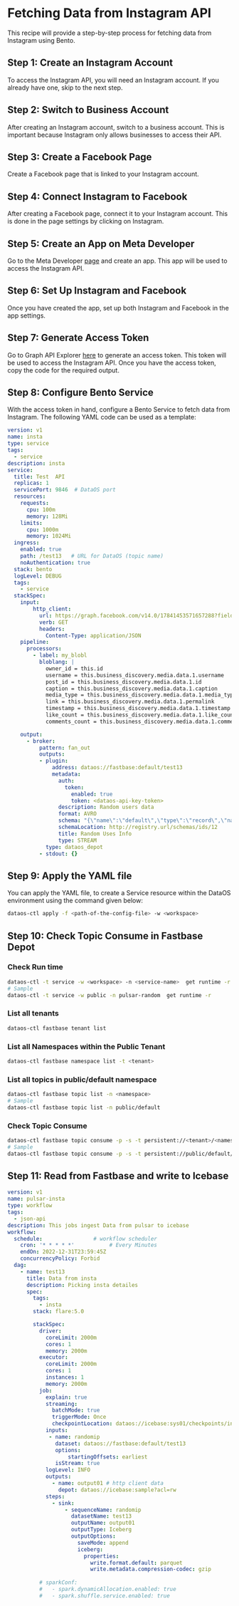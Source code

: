 # Fetching Data from Instagram API

This recipe will provide a step-by-step process for fetching data from Instagram using Bento.

## Step 1: Create an Instagram Account

To access the Instagram API, you will need an Instagram account. If you already have one, skip to the next step.

## Step 2: Switch to Business Account

After creating an Instagram account, switch to a business account. This is important because Instagram only allows businesses to access their API.

## Step 3: Create a Facebook Page

Create a Facebook page that is linked to your Instagram account.

## Step 4: Connect Instagram to Facebook

After creating a Facebook page, connect it to your Instagram account. This is done in the page settings by clicking on Instagram.

## Step 5: Create an App on Meta Developer

Go to the Meta Developer [page](https://developers.facebook.com/) and create an app. This app will be used to access the Instagram API.

## Step 6: Set Up Instagram and Facebook

Once you have created the app, set up both Instagram and Facebook in the app settings.

## Step 7: Generate Access Token

Go to Graph API Explorer [here](https://developers.facebook.com/) to generate an access token. This token will be used to access the Instagram API. Once you have the access token, copy the code for the required output.

## Step 8: Configure Bento Service

With the access token in hand, configure a Bento Service to fetch data from Instagram. The following YAML code can be used as a template:

```yaml
version: v1
name: insta
type: service
tags:
  - service
description: insta
service:
  title: Test  API
  replicas: 1
  servicePort: 9846  # DataOS port
  resources:
    requests:
      cpu: 100m
      memory: 128Mi
    limits:
      cpu: 1000m
      memory: 1024Mi
  ingress:
    enabled: true
    path: /test13   # URL for DataOS (topic name)
    noAuthentication: true
  stack: bento
  logLevel: DEBUG
  tags:
    - service
  stackSpec:
    input:
        http_client:
          url: https://graph.facebook.com/v14.0/17841453571657288?fields=business_discovery.username(7000_tmdc)%7Bmedia%7Bcaption%2Ccomments_count%2Clike_count%2C_username%2C_id%2C_media_type%2C_permalink%2C_owner%2C_timestamp%7D%7D&access_token=EAAXXaOWgX9gBAP7ux7LVK0giGxEI8CNPG5tN9oidlZCEX1IXeX2vlukfVIXcF1WVltjXQZArrjQRDAE2RRotDxyuPuZC8b5vG5wxAZA6u6y24UEHPsIibgmhupvej9OSDCQrbZCQSUFAvZArLlfnY5sg55ZBZBMTUSbFGZBugzXaV85yNeeUaPLMGAWcdYZCj2yYD3aeQQ1IueR7OLFs9nzRw7SalB7Xxyk44ZD
          verb: GET
          headers:
            Content-Type: application/JSON
    pipeline:
      processors:
        - label: my_blobl
          bloblang: |
            owner_id = this.id
            username = this.business_discovery.media.data.1.username
            post_id = this.business_discovery.media.data.1.id
            caption = this.business_discovery.media.data.1.caption
            media_type = this.business_discovery.media.data.1.media_type
            link = this.business_discovery.media.data.1.permalink
            timestamp = this.business_discovery.media.data.1.timestamp
            like_count = this.business_discovery.media.data.1.like_count
            comments_count = this.business_discovery.media.data.1.comments_count

    output:
      - broker:
          pattern: fan_out
          outputs:
          - plugin:
              address: dataos://fastbase:default/test13
              metadata:
                auth:
                  token:
                    enabled: true
                    token: <dataos-api-key-token>
                description: Random users data
                format: AVRO
                schema: "{\"name\":\"default\",\"type\":\"record\",\"namespace\":\"defaultNamespace\",\"fields\":[{\"name\":\"caption\",\"type\":\"string\"},{\"name\":\"comments_count\",\"type\":\"int\"},{\"name\":\"like_count\",\"type\":\"int\"},{\"name\":\"link\",\"type\":\"string\"},{\"name\":\"media_type\",\"type\":\"string\"},{\"name\":\"owner_id\",\"type\":\"string\"},{\"name\":\"post_id\",\"type\":\"string\"},{\"name\":\"timestamp\",\"type\":\"int\",\"logicalType\":\"date\"},{\"name\":\"username\",\"type\":\"string\"}]}"
                schemaLocation: http://registry.url/schemas/ids/12 
                title: Random Uses Info
                type: STREAM
            type: dataos_depot
          - stdout: {}
```

## Step 9: Apply the YAML file

You can apply the YAML file, to create a Service resource within the DataOS environment using the command given below:

```bash
dataos-ctl apply -f <path-of-the-config-file> -w <workspace>
```

## Step 10: Check Topic Consume in Fastbase Depot

### Check Run time

```bash
dataos-ctl -t service -w <workspace> -n <service-name>  get runtime -r
# Sample
dataos-ctl -t service -w public -n pulsar-random  get runtime -r
```

### List all tenants

```bash
dataos-ctl fastbase tenant list
```

### List all Namespaces within the Public Tenant

```bash
dataos-ctl fastbase namespace list -t <tenant> 
```

### List all topics in public/default namespace

```bash
dataos-ctl fastbase topic list -n <namespace>
# Sample
dataos-ctl fastbase topic list -n public/default
```

### Check Topic Consume

```bash
dataos-ctl fastbase topic consume -p -s -t persistent://<tenant>/<namespace>/<topic>
# Sample
dataos-ctl fastbase topic consume -p -s -t persistent://public/default/test12
```

## Step 11: Read from Fastbase and write to Icebase

```yaml
version: v1
name: pulsar-insta
type: workflow
tags:
  - json-api
description: This jobs ingest Data from pulsar to icebase
workflow:
  schedule:                # workflow scheduler                                                
    cron: '* * * * *'           # Every Minutes               
    endOn: 2022-12-31T23:59:45Z
    concurrencyPolicy: Forbid
  dag:
    - name: test13
      title: Data from insta 
      description: Picking insta detailes
      spec:
        tags:
          - insta    
        stack: flare:5.0  

        stackSpec:
          driver:
            coreLimit: 2000m
            cores: 1
            memory: 2000m
          executor:
            coreLimit: 2000m
            cores: 1
            instances: 1
            memory: 2000m
          job:
            explain: true
            streaming:
              batchMode: true
              triggerMode: Once
              checkpointLocation: dataos://icebase:sys01/checkpoints/insta/insta?acl=rw 
            inputs:
             - name: randomip
               dataset: dataos://fastbase:default/test13
               options:
                   startingOffsets: earliest
               isStream: true               
            logLevel: INFO
            outputs:
              - name: output01 # http client data
                depot: dataos://icebase:sample?acl=rw
            steps:
              - sink: 
                  - sequenceName: randomip
                    datasetName: test13
                    outputName: output01
                    outputType: Iceberg
                    outputOptions:
                      saveMode: append
                      iceberg:
                        properties:
                          write.format.default: parquet
                          write.metadata.compression-codec: gzip                     
                    
          # sparkConf:
          #   - spark.dynamicAllocation.enabled: true 
          #   - spark.shuffle.service.enabled: true
```